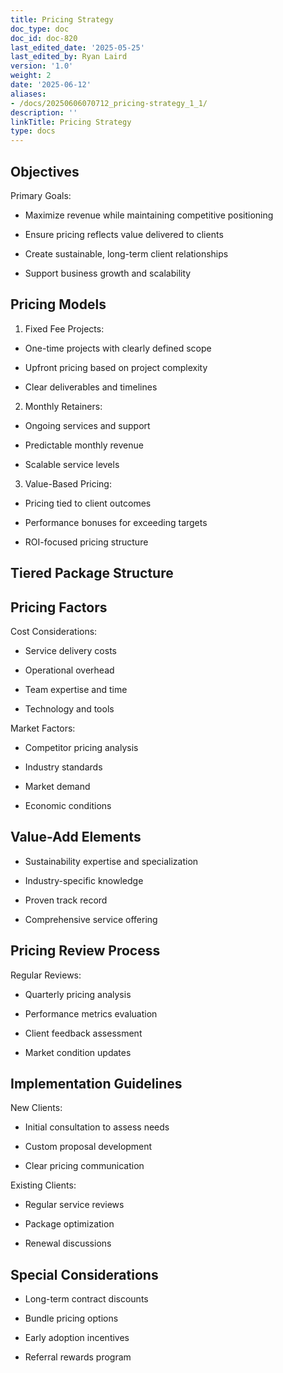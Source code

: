 ```yaml
---
title: Pricing Strategy
doc_type: doc
doc_id: doc-820
last_edited_date: '2025-05-25'
last_edited_by: Ryan Laird
version: '1.0'
weight: 2
date: '2025-06-12'
aliases:
- /docs/20250606070712_pricing-strategy_1_1/
description: ''
linkTitle: Pricing Strategy
type: docs
---
```


## Objectives

Primary Goals:

- Maximize revenue while maintaining competitive positioning

- Ensure pricing reflects value delivered to clients

- Create sustainable, long-term client relationships

- Support business growth and scalability

## Pricing Models

1. Fixed Fee Projects:

- One-time projects with clearly defined scope

- Upfront pricing based on project complexity

- Clear deliverables and timelines

2. Monthly Retainers:

- Ongoing services and support

- Predictable monthly revenue

- Scalable service levels

3. Value-Based Pricing:

- Pricing tied to client outcomes

- Performance bonuses for exceeding targets

- ROI-focused pricing structure

## Tiered Package Structure

<!-- Unsupported block type: table -->

## Pricing Factors

Cost Considerations:

- Service delivery costs

- Operational overhead

- Team expertise and time

- Technology and tools

Market Factors:

- Competitor pricing analysis

- Industry standards

- Market demand

- Economic conditions

## Value-Add Elements

- Sustainability expertise and specialization

- Industry-specific knowledge

- Proven track record

- Comprehensive service offering

## Pricing Review Process

Regular Reviews:

- Quarterly pricing analysis

- Performance metrics evaluation

- Client feedback assessment

- Market condition updates

## Implementation Guidelines

New Clients:

- Initial consultation to assess needs

- Custom proposal development

- Clear pricing communication

Existing Clients:

- Regular service reviews

- Package optimization

- Renewal discussions

## Special Considerations

- Long-term contract discounts

- Bundle pricing options

- Early adoption incentives

- Referral rewards program
